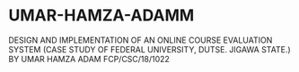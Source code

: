 # UMAR-HAMZA-ADAMM
DESIGN AND IMPLEMENTATION OF AN ONLINE COURSE EVALUATION SYSTEM (CASE STUDY OF FEDERAL UNIVERSITY, DUTSE. JIGAWA STATE.)    BY UMAR HAMZA ADAM FCP/CSC/18/1022
